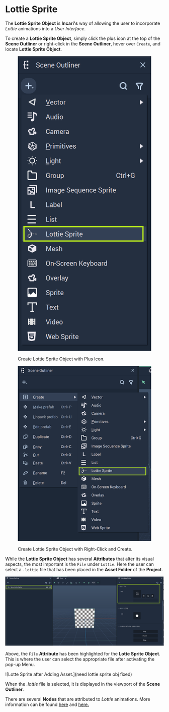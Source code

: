 # Lottie Sprite

The **Lottie Sprite Object** is **Incari's** way of allowing the user to incorporate *Lottie* animations into a *User Interface*.

To create a **Lottie Sprite Object**, simply click the plus icon at the top of the **Scene Outliner** or right-click in the **Scene Outliner**, hover over `Create`, and locate **Lottie Sprite Object**. 

<div>
<figure><img src="../../.gitbook/assets/createlottiesprite1.png" alt=""><figcaption><p>Create Lottie Sprite Object with Plus Icon.</p></figcaption></figure>
<figure><img src="../../.gitbook/assets/createlottiesprite2.png" alt=""><figcaption><p>Create Lottie Sprite Object with Right-Click and Create.</p></figcaption></figure>
</div>

While the **Lottie Sprite Object** has several **Attributes** that alter its visual aspects, the most important is the `File` under `Lottie`. Here the user can select a `.lottie` file that has been placed in the **Asset Folder** of the **Project**. 

![Lottie Sprite before Adding Asset.](../../.gitbook/assets/lottiesprite1.png)

Above, the `File` **Attribute** has been highlighted for the **Lotte Sprite Object**. This is where the user can select the appropriate file after activating the pop-up Menu. 

![Lotte Sprite after Adding Asset.](need lottie sprite obj fixed)

When the *.lottie* file is selected, it is displayed in the viewport of the **Scene Outliner**.

There are several **Nodes** that are attributed to *Lottie* animations. More information can be found [here](../../toolbox/incari/lottie/README.md) and [here.](../../toolbox/events/lottie/README.md)

